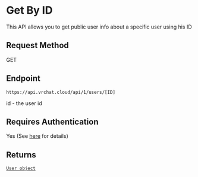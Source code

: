 # Get By ID

This API allows you to get public user info about a specific user using his ID

## Request Method
GET

## Endpoint
    https://api.vrchat.cloud/api/1/users/[ID]

id - the user id

## Requires Authentication
Yes (See [here](/Authorization.md) for details)


## Returns

[`User object`](/Objects/User.md#user-object)
